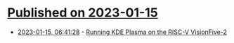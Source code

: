 # [Published on 2023-01-15](index.md)

* [2023-01-15, 06:41:28](https://lobste.rs/s/0jdjsf/running_kde_plasma_on_risc_v_visionfive_2) - [Running KDE Plasma on the RISC-V VisionFive-2](https://cordlandwehr.wordpress.com/2023/01/14/running-plasma-on-visionfive-2/)
